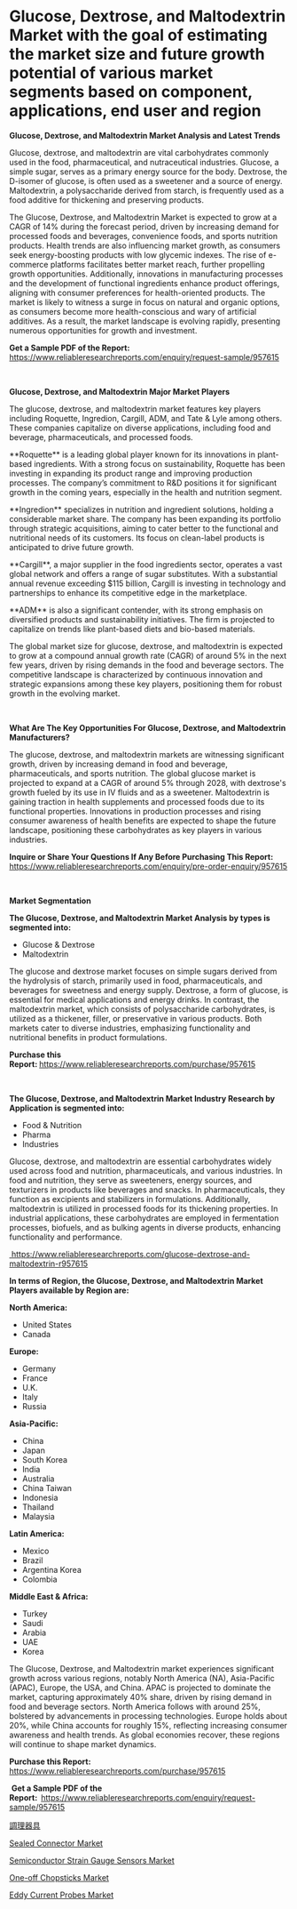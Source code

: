 <p><h1>Glucose, Dextrose, and Maltodextrin Market with the goal of estimating the market size and future growth potential of various market segments based on component, applications, end user and region</h1></p><p><strong>Glucose, Dextrose, and Maltodextrin Market Analysis and Latest Trends</strong></p>
<p><p>Glucose, dextrose, and maltodextrin are vital carbohydrates commonly used in the food, pharmaceutical, and nutraceutical industries. Glucose, a simple sugar, serves as a primary energy source for the body. Dextrose, the D-isomer of glucose, is often used as a sweetener and a source of energy. Maltodextrin, a polysaccharide derived from starch, is frequently used as a food additive for thickening and preserving products. </p><p>The Glucose, Dextrose, and Maltodextrin Market is expected to grow at a CAGR of 14% during the forecast period, driven by increasing demand for processed foods and beverages, convenience foods, and sports nutrition products. Health trends are also influencing market growth, as consumers seek energy-boosting products with low glycemic indexes. The rise of e-commerce platforms facilitates better market reach, further propelling growth opportunities. Additionally, innovations in manufacturing processes and the development of functional ingredients enhance product offerings, aligning with consumer preferences for health-oriented products. The market is likely to witness a surge in focus on natural and organic options, as consumers become more health-conscious and wary of artificial additives. As a result, the market landscape is evolving rapidly, presenting numerous opportunities for growth and investment.</p></p>
<p><strong>Get a Sample PDF of the Report:&nbsp;</strong> <a href="https://www.reliableresearchreports.com/enquiry/request-sample/957615">https://www.reliableresearchreports.com/enquiry/request-sample/957615</a></p>
<p>&nbsp;</p>
<p><strong>Glucose, Dextrose, and Maltodextrin Major Market Players</strong></p>
<p><p>The glucose, dextrose, and maltodextrin market features key players including Roquette, Ingredion, Cargill, ADM, and Tate & Lyle among others. These companies capitalize on diverse applications, including food and beverage, pharmaceuticals, and processed foods.</p><p>**Roquette** is a leading global player known for its innovations in plant-based ingredients. With a strong focus on sustainability, Roquette has been investing in expanding its product range and improving production processes. The company’s commitment to R&D positions it for significant growth in the coming years, especially in the health and nutrition segment.</p><p>**Ingredion** specializes in nutrition and ingredient solutions, holding a considerable market share. The company has been expanding its portfolio through strategic acquisitions, aiming to cater better to the functional and nutritional needs of its customers. Its focus on clean-label products is anticipated to drive future growth.</p><p>**Cargill**, a major supplier in the food ingredients sector, operates a vast global network and offers a range of sugar substitutes. With a substantial annual revenue exceeding $115 billion, Cargill is investing in technology and partnerships to enhance its competitive edge in the marketplace.</p><p>**ADM** is also a significant contender, with its strong emphasis on diversified products and sustainability initiatives. The firm is projected to capitalize on trends like plant-based diets and bio-based materials.</p><p>The global market size for glucose, dextrose, and maltodextrin is expected to grow at a compound annual growth rate (CAGR) of around 5% in the next few years, driven by rising demands in the food and beverage sectors. The competitive landscape is characterized by continuous innovation and strategic expansions among these key players, positioning them for robust growth in the evolving market.</p></p>
<p>&nbsp;</p>
<p><strong>What Are The Key Opportunities For Glucose, Dextrose, and Maltodextrin Manufacturers?</strong></p>
<p><p>The glucose, dextrose, and maltodextrin markets are witnessing significant growth, driven by increasing demand in food and beverage, pharmaceuticals, and sports nutrition. The global glucose market is projected to expand at a CAGR of around 5% through 2028, with dextrose's growth fueled by its use in IV fluids and as a sweetener. Maltodextrin is gaining traction in health supplements and processed foods due to its functional properties. Innovations in production processes and rising consumer awareness of health benefits are expected to shape the future landscape, positioning these carbohydrates as key players in various industries.</p></p>
<p><strong>Inquire or Share Your Questions If Any Before Purchasing This Report:</strong> <a href="https://www.reliableresearchreports.com/enquiry/pre-order-enquiry/957615">https://www.reliableresearchreports.com/enquiry/pre-order-enquiry/957615</a></p>
<p>&nbsp;</p>
<p><strong>Market Segmentation</strong></p>
<p><strong>The Glucose, Dextrose, and Maltodextrin Market Analysis by types is segmented into:</strong></p>
<p><ul><li>Glucose & Dextrose</li><li>Maltodextrin</li></ul></p>
<p><p>The glucose and dextrose market focuses on simple sugars derived from the hydrolysis of starch, primarily used in food, pharmaceuticals, and beverages for sweetness and energy supply. Dextrose, a form of glucose, is essential for medical applications and energy drinks. In contrast, the maltodextrin market, which consists of polysaccharide carbohydrates, is utilized as a thickener, filler, or preservative in various products. Both markets cater to diverse industries, emphasizing functionality and nutritional benefits in product formulations.</p></p>
<p><strong>Purchase this Report:&nbsp;</strong><a href="https://www.reliableresearchreports.com/purchase/957615">https://www.reliableresearchreports.com/purchase/957615</a></p>
<p>&nbsp;</p>
<p><strong>The Glucose, Dextrose, and Maltodextrin Market Industry Research by Application is segmented into:</strong></p>
<p><ul><li>Food & Nutrition</li><li>Pharma</li><li>Industries</li></ul></p>
<p><p>Glucose, dextrose, and maltodextrin are essential carbohydrates widely used across food and nutrition, pharmaceuticals, and various industries. In food and nutrition, they serve as sweeteners, energy sources, and texturizers in products like beverages and snacks. In pharmaceuticals, they function as excipients and stabilizers in formulations. Additionally, maltodextrin is utilized in processed foods for its thickening properties. In industrial applications, these carbohydrates are employed in fermentation processes, biofuels, and as bulking agents in diverse products, enhancing functionality and performance.</p></p>
<p><a href="https://www.reliableresearchreports.com/glucose-dextrose-and-maltodextrin-r957615">&nbsp;https://www.reliableresearchreports.com/glucose-dextrose-and-maltodextrin-r957615</a></p>
<p><strong>In terms of Region, the Glucose, Dextrose, and Maltodextrin Market Players available by Region are:</strong></p>
<p>
    <p> <strong> North America: </strong>
        <ul>
            <li>United States</li>
            <li>Canada</li>
        </ul>
        </p> 
    <p> <strong> Europe: </strong>
        <ul>
            <li>Germany</li>
            <li>France</li>
            <li>U.K.</li>
            <li>Italy</li>
            <li>Russia</li>
        </ul>
        </p> 
    <p> <strong> Asia-Pacific: </strong>
        <ul>
            <li>China</li>
            <li>Japan</li>
            <li>South Korea</li>
            <li>India</li>
            <li>Australia</li>
            <li>China Taiwan</li>
            <li>Indonesia</li>
            <li>Thailand</li>
            <li>Malaysia</li>
        </ul>
        </p> 
    <p> <strong> Latin America: </strong>
        <ul>
            <li>Mexico</li>
            <li>Brazil</li>
            <li>Argentina Korea</li>
            <li>Colombia</li>
        </ul>
        </p> 
    <p> <strong> Middle East & Africa: </strong>
        <ul>
            <li>Turkey</li>
            <li>Saudi</li>
            <li>Arabia</li>
            <li>UAE</li>
            <li>Korea</li>
        </ul>
    </p>
    </p>
<p><p>The Glucose, Dextrose, and Maltodextrin market experiences significant growth across various regions, notably North America (NA), Asia-Pacific (APAC), Europe, the USA, and China. APAC is projected to dominate the market, capturing approximately 40% share, driven by rising demand in food and beverage sectors. North America follows with around 25%, bolstered by advancements in processing technologies. Europe holds about 20%, while China accounts for roughly 15%, reflecting increasing consumer awareness and health trends. As global economies recover, these regions will continue to shape market dynamics.</p></p>
<p><strong>Purchase this Report: </strong><a href="https://www.reliableresearchreports.com/purchase/957615">https://www.reliableresearchreports.com/purchase/957615</a></p>
<p>&nbsp;<strong>Get a Sample PDF of the Report:&nbsp;&nbsp;</strong><a href="https://www.reliableresearchreports.com/enquiry/request-sample/957615">https://www.reliableresearchreports.com/enquiry/request-sample/957615</a></p>
<p><strong></strong></p>
<p><p><a href="https://medium.com/@lavonnedefsmc/cooking-appliances-market-%E3%81%AF-%E3%82%B3%E3%82%B9%E3%83%88%E7%AE%A1%E7%90%86%E3%81%A8%E5%8A%B9%E7%8E%87%E5%90%91%E4%B8%8A%E3%82%92%E5%84%AA%E5%85%88%E3%81%97%E3%81%BE%E3%81%99-%E3%81%95%E3%82%89%E3%81%AB-%E5%A0%B1%E5%91%8A%E6%9B%B8%E3%81%AF%E5%B8%82%E5%A0%B4%E3%81%AE%E9%9C%80%E8%A6%81%E9%9D%A2%E3%81%A8%E4%BE%9B%E7%B5%A6%E9%9D%A2%E3%81%AE%E4%B8%A1%E6%96%B9%E3%82%92%E3%82%AB%E3%83%90%E3%83%BC%E3%81%97%E3%81%A6%E3%81%84%E3%81%BE%E3%81%99-cooking-appliances-16d4b2166f23">調理器具</a></p><p><a href="https://www.linkedin.com/pulse/sealed-connector-market-size-growing-cagr-111-report-covers-analysis-cad4f?trackingId=ZNv%2BrmJvSYeZAtjlqDj3%2FQ%3D%3D">Sealed Connector Market</a></p><p><a href="https://github.com/LacThu1/Market-Research-Report-List-1/blob/main/semiconductor-strain-gauge-sensors-market.md">Semiconductor Strain Gauge Sensors Market</a></p><p><a href="https://github.com/DianaWilson796/Market-Research-Report-List-1/blob/main/one-off-chopsticks-market.md">One-off Chopsticks Market</a></p><p><a href="https://medium.com/@andrew.scott4567/the-eddy-current-probes-market-prioritizes-cost-control-and-efficiency-enhancement-cb1f37cdbdb2">Eddy Current Probes Market</a></p></p>